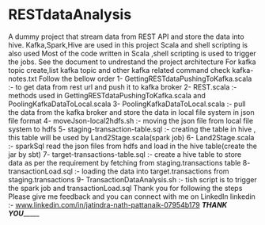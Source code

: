 # RESTdataAnalysis
A dummy project that stream data from REST API and store the data into hive. Kafka,Spark,Hive are used in this project 
Scala and shell scripting is also used 
Most of the code written in Scala ,shell scripting is used to trigger the jobs. 
See the document to undrestand the project architecture
For kafka topic create,list kafka topic and other kafka related command check kafka-notes.txt
Follow the bellow order
1- GettingRESTdataPushingToKafka.scala  :- to get data from rest url and push it to kafka broker
2- REST.scala :- methods used in GettingRESTdataPushingToKafka.scala and PoolingKafkaDataToLocal.scala
3- PoolingKafkaDataToLocal.scala :- pull the data from the kafka broker and store the data in local file system in json file format
4- moveJson-local2hdfs.sh :- moving the json file from local file system to hdfs
5- staging-transaction-table.sql :- creating the table in hive , this table will be used by Land2Stage.scala(spark job)
6- Land2Stage.scala :- sparkSql read the json files from hdfs and load in the hive table(create the jar by sbt)
7- target-transactions-table.sql :- create a hive table to store data as per the requirement by fetching from staging.transactions table
8- transactionLoad.sql :- loading the data into target.transactions from staging.transactions
9- TransactionDataAnalysis.sh :- tish script is to trigger the spark job and transactionLoad.sql
Thank you for following the steps
Please give me feedback and you can connect with me on LinkedIn
linkedin :-  www.linkedin.com/in/jatindra-nath-pattanaik-07954b179
_________________________________THANK YOU______________________________________
